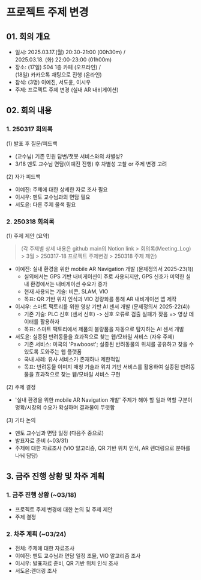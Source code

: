 # 프로젝트 주제 변경
## 01. 회의 개요
- 일시: 2025.03.17.(월) 20:30-21:00 (00h30m) /   
2025.03.18. (화) 22:00-23:00 (01h00m)
- 장소: (17일) S04 1층 카페 (오프라인) /    
(18일) 카카오톡 채팅으로 진행 (온라인)
- 참석: (3명) 이예진, 서도윤, 이시우
- 주제: 프로젝트 주제 변경 (실내 AR 내비게이션)

## 02. 회의 내용
### 1. 250317 회의록
(1) 발표 후 질문/피드백
- (교수님) 기존 민원 답변/챗봇 서비스와의 차별성?
- 3/18 멘토 교수님 면담(이예진 진행) 후 차별성 고찰 or 주제 변경 고려

(2) 자가 피드백
- 이예진: 주제에 대한 상세한 자료 조사 필요
- 이시우: 멘토 교수님과의 면담 필요
- 서도윤: 다른 주제 물색 필요

### 2. 250318 회의록
(1) 주제 제안 (요약)   
> (각 주제별 상세 내용은 github main의 Notion link > 회의록(Meeting_Log) > 3월 > 250317-18 프로젝트 주제변경 > 250318 주제 제안)
- 이예진: 실내 환경을 위한 mobile AR Navigation 개발 (문제정의서 2025-23(1))
  - 실외에서는 GPS 기반 내비게이션이 주로 사용되지만, GPS 신호가 미약한 실내 환경에서는 내비게이션 수요가 증가
  - 현재 사용되는 기술: 비콘, SLAM, VIO
  - 목표: QR 기반 위치 인식과 VIO 경량화를 통해 AR 내비게이션 앱 제작   
- 이시우: 스마트 팩토리를 위한 영상 기반 AI 센서 개발 (문제정의서 2025-22(4))
  - 기존 기술: PLC 신호 (센서 신호) -> 신호 오류로 검출 실패가 잦음 => 영상 데이터를 활용하자
  - 목표: 스마트 팩토리에서 제품의 불량품을 자동으로 탐지하는 AI 센서 개발
- 서도윤: 실종된 반려동물을 효과적으로 찾는 웹/모바일 서비스 (자유 주제)
  - 기존 서비스: 미국의 'Pawboost'; 실종된 반려동물의 위치를 공유하고 찾을 수 있도록 도와주는 웹 플랫폼
  - 국내 사례: 유사 서비스가 존재하나 제한적임
  - 목표: 반려동물 이미지 매칭 기술과 위치 기반 서비스를 활용하여 실종된 반려동물을 효과적으로 찾는 웹/모바일 서비스 구현

(2) 주제 결정
- '실내 환경을 위한 mobile AR Navigation 개발' 주제가 해야 할 일과 역할 구분이 명확/시장의 수요가 확실하며 결과물이 뚜렷함

(3) 기타 논의
- 멘토 교수님과 면담 일정 (다음주 중으로)
- 발표자료 준비 (~03/31)
- 주제에 대한 자료조사 (VIO 알고리즘, QR 기반 위치 인식, AR 렌더링으로 분야를 나눠 담당)

## 3. 금주 진행 상황 및 차주 계획
### 1. 금주 진행 상황 (~03/18)
- 프로젝트 주제 변경에 대한 논의 및 주제 제안
- 주제 결정

### 2. 차주 계획 (~03/24)
- 전체: 주제에 대한 자료조사
- 이예진: 멘토 교수님과 면담 일정 조율, VIO 알고리즘 조사
- 이시우: 발표자료 준비, QR 기반 위치 인식 조사
- 서도윤:렌더링 조사
